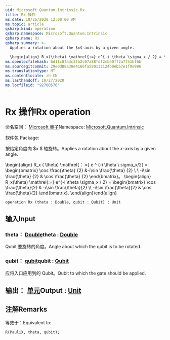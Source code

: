 ```yaml
---
uid: Microsoft.Quantum.Intrinsic.Rx
title: Rx 操作
ms.date: 10/26/2020 12:00:00 AM
ms.topic: article
qsharp.kind: operation
qsharp.namespace: Microsoft.Quantum.Intrinsic
qsharp.name: Rx
qsharp.summary: >-
  Applies a rotation about the $x$-axis by a given angle.

  \begin{align} R_x(\theta) \mathrel{:=} e^{-i \theta \sigma_x / 2} = \begin{bmatrix} \cos \frac{\theta}{2} & -i\sin \frac{\theta}{2}  \\\\ -i\sin \frac{\theta}{2} & \cos \frac{\theta}{2} \end{bmatrix}. \end{align}
ms.openlocfilehash: 6d11c8fa3c3fb2c07a88fdf2cba0ff2a7f51bf6b
ms.sourcegitcommit: 29e0d88a30e4166fa580132124b0eb57e1f0e986
ms.translationtype: MT
ms.contentlocale: zh-CN
ms.lasthandoff: 10/27/2020
ms.locfileid: "92700576"
---
```

# <a name="rx-operation"></a><span data-ttu-id="d039a-102">Rx 操作</span><span class="sxs-lookup"><span data-stu-id="d039a-102">Rx operation</span></span>

<span data-ttu-id="d039a-103">命名空间： [Microsoft 量子](xref:Microsoft.Quantum.Intrinsic)</span><span class="sxs-lookup"><span data-stu-id="d039a-103">Namespace: [Microsoft.Quantum.Intrinsic](xref:Microsoft.Quantum.Intrinsic)</span></span>

<span data-ttu-id="d039a-104">软件包 [](https://nuget.org/packages/)</span><span class="sxs-lookup"><span data-stu-id="d039a-104">Package: [](https://nuget.org/packages/)</span></span>


<span data-ttu-id="d039a-105">按给定角度向 $x $ 轴旋转。</span><span class="sxs-lookup"><span data-stu-id="d039a-105">Applies a rotation about the $x$-axis by a given angle.</span></span>

<span data-ttu-id="d039a-106">\begin{align} R_x ( \theta) \mathrel{： =} e ^ {-i \theta \ sigma_x/2} = \begin{bmatrix} \cos \frac{\theta} {2} &-i\sin \frac{\theta} {2} \\ \\ -i\sin \frac{\theta} {2} & \cos \frac{\theta} {2} \end{bmatrix}。  </span><span class="sxs-lookup"><span data-stu-id="d039a-106">\begin{align} R_x(\theta) \mathrel{:=} e^{-i \theta \sigma_x / 2} = \begin{bmatrix} \cos \frac{\theta}{2} & -i\sin \frac{\theta}{2}  \\\\ -i\sin \frac{\theta}{2} & \cos \frac{\theta}{2} \end{bmatrix}.</span></span>
<span data-ttu-id="d039a-107">\end{align}</span><span class="sxs-lookup"><span data-stu-id="d039a-107">\end{align}</span></span>

```qsharp
operation Rx (theta : Double, qubit : Qubit) : Unit
```


## <a name="input"></a><span data-ttu-id="d039a-108">输入</span><span class="sxs-lookup"><span data-stu-id="d039a-108">Input</span></span>

### <a name="theta--double"></a><span data-ttu-id="d039a-109">theta： [Double](xref:microsoft.quantum.lang-ref.double)</span><span class="sxs-lookup"><span data-stu-id="d039a-109">theta : [Double](xref:microsoft.quantum.lang-ref.double)</span></span>

<span data-ttu-id="d039a-110">Qubit 要旋转的角度。</span><span class="sxs-lookup"><span data-stu-id="d039a-110">Angle about which the qubit is to be rotated.</span></span>


### <a name="qubit--qubit"></a><span data-ttu-id="d039a-111">qubit： [qubit](xref:microsoft.quantum.lang-ref.qubit)</span><span class="sxs-lookup"><span data-stu-id="d039a-111">qubit : [Qubit](xref:microsoft.quantum.lang-ref.qubit)</span></span>

<span data-ttu-id="d039a-112">应将入口应用到的 Qubit。</span><span class="sxs-lookup"><span data-stu-id="d039a-112">Qubit to which the gate should be applied.</span></span>



## <a name="output--unit"></a><span data-ttu-id="d039a-113">输出： [单元](xref:microsoft.quantum.lang-ref.unit)</span><span class="sxs-lookup"><span data-stu-id="d039a-113">Output : [Unit](xref:microsoft.quantum.lang-ref.unit)</span></span>



## <a name="remarks"></a><span data-ttu-id="d039a-114">注解</span><span class="sxs-lookup"><span data-stu-id="d039a-114">Remarks</span></span>

<span data-ttu-id="d039a-115">等效于：</span><span class="sxs-lookup"><span data-stu-id="d039a-115">Equivalent to:</span></span>

```qsharp
R(PauliX, theta, qubit);
```